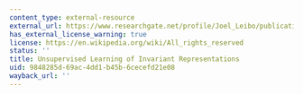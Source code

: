 ```yaml
---
content_type: external-resource
external_url: https://www.researchgate.net/profile/Joel_Leibo/publication/281139622_Unsupervised_learning_of_invariant_representations/links/562d1ca408aef25a244314a6
has_external_license_warning: true
license: https://en.wikipedia.org/wiki/All_rights_reserved
status: ''
title: Unsupervised Learning of Invariant Representations
uid: 9848285d-69ac-4dd1-b45b-6cecefd21e08
wayback_url: ''
---
```

